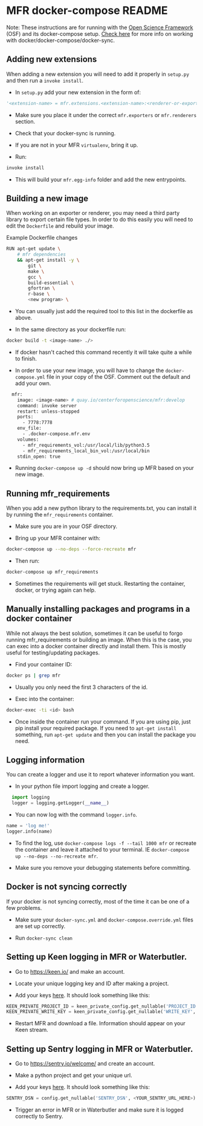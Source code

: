 # MFR docker-compose README
Note: These instructions are for running with the [Open Science Framework](https://github.com/CenterForOpenScience/osf.io/) (OSF) and its docker-compose setup.  [Check here](https://github.com/CenterForOpenScience/osf.io/blob/develop/README-docker-compose.md) for more info on working with docker/docker-compose/docker-sync. 

## Adding new extensions
When adding a new extension you will need to add it properly in `setup.py` and then run a `invoke install`.

* In `setup.py` add your new extension in the form of:
```python
'<extension-name> = mfr.extensions.<extension-name>:<renderer-or-exporter-name>',
```

* Make sure you place it under the correct `mfr.exporters` or `mfr.renderers` section.

* Check that your docker-sync is running.

* If you are not in your MFR `virtualenv`, bring it up.

* Run:

```bash
invoke install
```

* This will build your `mfr.egg-info` folder and add the new entrypoints.

## Building a new image
When working on an exporter or renderer, you may need a third party library to export certain file types. In order to do this easily you will need to edit the `Dockerfile` and rebuild your image.

Example Dockerfile changes
```bash
RUN apt-get update \
    # mfr dependencies
    && apt-get install -y \
        git \
        make \
        gcc \
        build-essential \
        gfortran \
        r-base \
        <new program> \
```

* You can usually just add the required tool to this list in the dockerfile as above.

* In the same directory as your dockerfile run:

``` bash
docker build -t <image-name> ./>
```
* If docker hasn't cached this command recently it will take quite a while to finish.

* In order to use your new image, you will have to change the `docker-compose.yml` file in your copy of the OSF. Comment out the default and add your own.

```bash
  mfr:
    image: <image-name> # quay.io/centerforopenscience/mfr:develop
    command: invoke server
    restart: unless-stopped
    ports:
      - 7778:7778
    env_file:
      - .docker-compose.mfr.env
    volumes:
      - mfr_requirements_vol:/usr/local/lib/python3.5
      - mfr_requirements_local_bin_vol:/usr/local/bin
    stdin_open: true
```

* Running `docker-compose up -d` should now bring up MFR based on your new image.


## Running mfr_requirements
When you add a new python library to the requirements.txt, you can install it by running the `mfr_requirements` container.

* Make sure you are in your OSF directory.

* Bring up your MFR container with:

```bash
docker-compose up --no-deps --force-recreate mfr
```

* Then run:

```bash
docker-compose up mfr_requirements
```

* Sometimes the requirements will get stuck. Restarting the container, docker, or trying again can help.


## Manually installing packages and programs in a docker container
While not always the best solution, sometimes it can be useful to forgo running mfr_requirements or building an image. When this is the case, you can exec into a docker container directly and install them. This is mostly useful for testing/updating packages.

* Find your container ID:

```bash
docker ps | grep mfr
```
* Usually you only need the first 3 characters of the id.

* Exec into the container:

```bash
docker-exec -ti <id> bash
```

* Once inside the container run your command. If you are using pip, just pip install your required package. If you need to `apt-get install` something, run `apt-get update` and then you can install the package you need.

## Logging information
You can create a logger and use it to report whatever information you want.

* In your python file import logging and create a logger.

```python
  import logging
  logger = logging.getLogger(__name__)
```

* You can now log with the command `logger.info`.

```python
name = 'log me!'
logger.info(name)
```

* To find the log, use `docker-compose logs -f --tail 1000 mfr` or recreate the container and leave it attached to your terminal. IE `docker-compose up --no-deps --no-recreate mfr`.

* Make sure you remove your debugging statements before committing.

## Docker is not syncing correctly
If your docker is not syncing correctly, most of the time it can be one of a few problems.

* Make sure your `docker-sync.yml` and `docker-compose.override.yml` files are set up correctly.

* Run `docker-sync clean`

## Setting up Keen logging in MFR or Waterbutler.

* Go to https://keen.io/ and make an account.

* Locate your unique logging key and ID after making a project.

* Add your keys [here](https://github.com/CenterForOpenScience/waterbutler/blob/develop/waterbutler/settings.py). It should look something like this:

```python
KEEN_PRIVATE_PROJECT_ID = keen_private_config.get_nullable('PROJECT_ID', <YOUR_ID_HERE>)
KEEN_PRIVATE_WRITE_KEY = keen_private_config.get_nullable('WRITE_KEY', <YOUR_KEY_HERE>)
```

* Restart MFR and download a file. Information should appear on your Keen stream.

## Setting up Sentry logging in MFR or Waterbutler.

* Go to https://sentry.io/welcome/ and create an account.

* Make a python project and get your unique url.

* Add your keys [here](https://github.com/CenterForOpenScience/waterbutler/blob/develop/waterbutler/settings.py).
It should look something like this:

```python
SENTRY_DSN = config.get_nullable('SENTRY_DSN', <YOUR_SENTRY_URL_HERE>)
```

* Trigger an error in MFR or in Waterbutler and make sure it is logged correctly to Sentry. 

